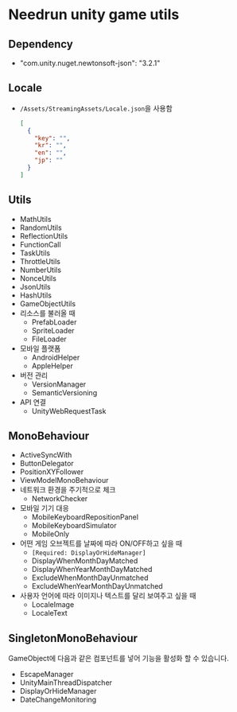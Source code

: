 # Needrun unity game utils

## Dependency

- "com.unity.nuget.newtonsoft-json": "3.2.1"

## Locale

- `/Assets/StreamingAssets/Locale.json`을 사용함
  ```json
  [
    {
      "key": "",
      "kr": "",
      "en": "",
      "jp": ""
    }
  ]
  ```

## Utils

- MathUtils
- RandomUtils
- ReflectionUtils
- FunctionCall
- TaskUtils
- ThrottleUtils
- NumberUtils
- NonceUtils
- JsonUtils
- HashUtils
- GameObjectUtils
- 리소스를 불러올 때
  - PrefabLoader
  - SpriteLoader
  - FileLoader
- 모바일 플랫폼
  - AndroidHelper
  - AppleHelper
- 버전 관리
  - VersionManager
  - SemanticVersioning
- API 연결
  - UnityWebRequestTask

## MonoBehaviour

- ActiveSyncWith
- ButtonDelegator
- PositionXYFollower
- ViewModelMonoBehaviour
- 네트워크 환경을 주기적으로 체크
  - NetworkChecker
- 모바일 기기 대응
  - MobileKeyboardRepositionPanel
  - MobileKeyboardSimulator
  - MobileOnly
- 어떤 게임 오브젝트를 날짜에 따라 ON/OFF하고 싶을 때
  - `[Required: DisplayOrHideManager]`
  - DisplayWhenMonthDayMatched
  - DisplayWhenYearMonthDayMatched
  - ExcludeWhenMonthDayUnmatched
  - ExcludeWhenYearMonthDayUnmatched
- 사용자 언어에 따라 이미지나 텍스트를 달리 보여주고 싶을 때
  - LocaleImage
  - LocaleText

## SingletonMonoBehaviour

GameObject에 다음과 같은 컴포넌트를 넣어 기능을 활성화 할 수 있습니다.

- EscapeManager
- UnityMainThreadDispatcher
- DisplayOrHideManager
- DateChangeMonitoring
